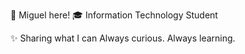  👋 Miguel here!
🎓 Information Technology Student  

✨ Sharing what I can
    Always curious. Always learning.




<!---
Jimson4002/Jimson4002 is a ✨ special ✨ repository because its `README.md` (this file) appears on your GitHub profile.
You can click the Preview link to take a look at your changes.
--->
